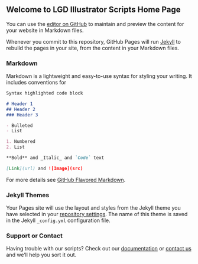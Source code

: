 ## Welcome to LGD Illustrator Scripts Home Page

You can use the [editor on GitHub](https://github.com/LatimerGroupDesign/LGDscripts.github.io/edit/master/index.md) to maintain and preview the content for your website in Markdown files.

Whenever you commit to this repository, GitHub Pages will run [Jekyll](https://jekyllrb.com/) to rebuild the pages in your site, from the content in your Markdown files.

### Markdown

Markdown is a lightweight and easy-to-use syntax for styling your writing. It includes conventions for

```markdown
Syntax highlighted code block

# Header 1
## Header 2
### Header 3

- Bulleted
- List

1. Numbered
2. List

**Bold** and _Italic_ and `Code` text

[Link](url) and ![Image](src)
```

For more details see [GitHub Flavored Markdown](https://guides.github.com/features/mastering-markdown/).

### Jekyll Themes

Your Pages site will use the layout and styles from the Jekyll theme you have selected in your [repository settings](https://github.com/LatimerGroupDesign/LGDscripts.github.io/settings). The name of this theme is saved in the Jekyll `_config.yml` configuration file.

### Support or Contact

Having trouble with our scripts? Check out our [documentation](https://github.com/LatimerGroupDesign) or [contact us](https://github.com/sergiopv02) and we’ll help you sort it out.
